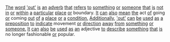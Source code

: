 [The](./the.md) [word](./word.md) ['out'](./out.md) [is](./is.md) [an](./an.md) [adverb](./adverb.md) [that](./that.md) [refers](./refers.md) [to](./to.md) [something](./something.md) [or](./or.md) [someone](./someone.md) [that](./that.md) [is](./is.md) [not](./not.md) [in](./in.md) [or](./or.md) [within](./within.md) [a](./a.md) [particular](./particular.md) [place](./place.md) [or](./or.md) boundary. [It](./it.md) [can](./can.md) [also](./also.md) [mean](./mean.md) [the](./the.md) act [of](./of.md) going [or](./or.md) coming [out](./out.md) [of](./of.md) [a](./a.md) [place](./place.md) [or](./or.md) [a](./a.md) [condition.](./condition.md) [Additionally,](./additionally.md) ['out'](./out.md) [can](./can.md) [be](./be.md) [used](./used.md) [as](./as.md) [a](./a.md) [preposition](./preposition.md) [to](./to.md) [indicate](./indicate.md) movement [or](./or.md) [direction](./direction.md) [away](./away.md) [from](./from.md) [something](./something.md) [or](./or.md) [someone.](./someone.md) [It](./it.md) [can](./can.md) [also](./also.md) [be](./be.md) [used](./used.md) [as](./as.md) [an](./an.md) adjective [to](./to.md) [describe](./describe.md) [something](./something.md) [that](./that.md) [is](./is.md) no longer fashionable [or](./or.md) popular.